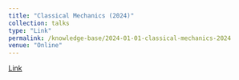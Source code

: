 ```yaml
---
title: "Classical Mechanics (2024)"
collection: talks
type: "Link"
permalink: /knowledge-base/2024-01-01-classical-mechanics-2024
venue: "Online"
---
```


[Link](https://github.com/nlyu1/Fall-2024/tree/main/6-7480/notes)